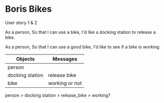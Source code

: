# Boris Bikes

User story 1 & 2

As a person,
So that I can use a bike,
I'd like a docking station to release a bike.

As a person,
So that I can use a good bike,
I'd like to see if a bike is working


| Objects          | Messages         |
|------------------|------------------|
| person           |                  |
| docking station  | release bike     |
| bike             | working or not   |


person > docking station > release_bike > working?
